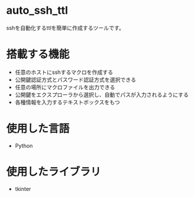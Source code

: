 # auto_ssh_ttl
sshを自動化するttlを簡単に作成するツールです。

# 搭載する機能
+ 任意のホストにsshするマクロを作成する
+ 公開鍵認証方式とパスワード認証方式を選択できる
+ 任意の場所にマクロファイルを出力できる
+ 公開鍵をエクスプローラから選択し、自動でパスが入力されるようにする
+ 各種情報を入力するテキストボックスをもつ

# 使用した言語
+ Python

# 使用したライブラリ
+ tkinter